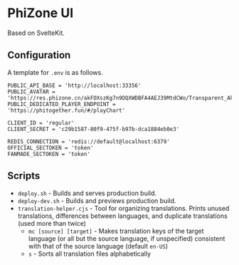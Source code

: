 # PhiZone UI

Based on SvelteKit.

## Configuration

A template for `.env` is as follows.

```
PUBLIC_API_BASE = 'http://localhost:33356'
PUBLIC_AVATAR = 'https://res.phizone.cn/akFOXszKg7n9DQXWDBFA4AEJ39MtdCWo/Transparent_Akkarin.webp'
PUBLIC_DEDICATED_PLAYER_ENDPOINT = 'https://phitogether.fun/#/playChart'

CLIENT_ID = 'regular'
CLIENT_SECRET = 'c29b1587-80f9-475f-b97b-dca1884eb0e3'

REDIS_CONNECTION = 'redis://default@localhost:6379'
OFFICIAL_SECTOKEN = 'token'
FANMADE_SECTOKEN = 'token'
```

## Scripts

- `deploy.sh` - Builds and serves production build.
- `deploy-dev.sh` - Builds and previews production build.
- `translation-helper.cjs` - Tool for organizing translations. Prints unused translations, differences between languages, and duplicate translations (used more than twice)
  - `mc [source] [target]` - Makes translation keys of the target language (or all but the source language, if unspecified) consistent with that of the source language (default `en-US`)
  - `s` - Sorts all translation files alphabetically